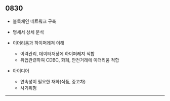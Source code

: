 
0830
-------------------------------------
- 블록체인 네트워크 구축
 - 명세서 상세 분석

- 이더리움과 하이퍼레져 이해
   - 이력관리, 데이터저장에 하이퍼레져 적합
   - 취업관련하여 CDBC, 화폐, 안전거래에 이더리움 적합


- 아이디어
   - 연속성이 필요한 재화(식품, 중고차)
   - 사기위험
   
-------------------------------------
